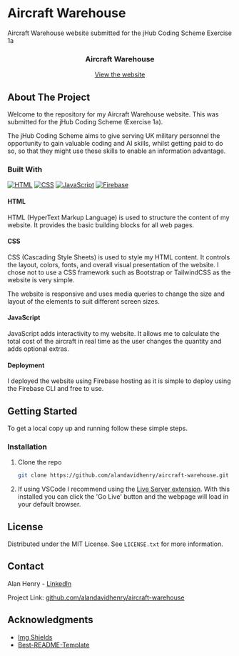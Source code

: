 # Aircraft Warehouse

Aircraft Warehouse website submitted for the jHub Coding Scheme Exercise 1a

<a id="readme-top"></a>

<div align="center">

  <h3 align="center">Aircraft Warehouse</h3>

  <p align="center">
    <a href="https://aircraft-warehouse.web.app">View the website</a>
  </p>
</div>



<!-- ABOUT THE PROJECT -->
## About The Project

<!-- [![Product Name Screen Shot][product-screenshot]](https://example.com) -->

Welcome to the repository for my Aircraft Warehouse website. This was submitted for the jHub Coding Scheme (Exercise 1a).

The jHub Coding Scheme aims to give serving UK military personnel the opportunity to gain valuable coding and AI skills, whilst getting paid to do so, so that they might use these skills to enable an information advantage.



### Built With

[![HTML][HTML]][HTML-url]
[![CSS][CSS]][CSS-url]
[![JavaScript][JavaScript]][JavaScript-url]
[![Firebase][Firebase]][Firebase-url]

#### HTML

HTML (HyperText Markup Language) is used to structure the content of my website. It provides the basic building blocks for all web pages.

#### CSS

CSS (Cascading Style Sheets) is used to style my HTML content. It controls the layout, colors, fonts, and overall visual presentation of the website. I chose not to use a CSS framework such as Bootstrap or TailwindCSS as the website is very simple.

The website is responsive and uses media queries to change the size and layout of the elements to suit different screen sizes.

#### JavaScript

JavaScript adds interactivity to my website. It allows me to calculate the total cost of the aircraft in real time as the user changes the quantity and adds optional extras.

#### Deployment

I deployed the website using Firebase hosting as it is simple to deploy using the Firebase CLI and free to use.



<!-- GETTING STARTED -->
## Getting Started

To get a local copy up and running follow these simple steps.

### Installation

1. Clone the repo
   ```sh
   git clone https://github.com/alandavidhenry/aircraft-warehouse.git
   ```
2. If using VSCode I recommend using the [Live Server extension](https://marketplace.visualstudio.com/items?itemName=ritwickdey.LiveServer). With this installed you can click the 'Go Live' button and the webpage will load in your default browser.



<!-- LICENSE -->
## License

Distributed under the MIT License. See `LICENSE.txt` for more information.



<!-- CONTACT -->
## Contact

Alan Henry - [LinkedIn](https://www.linkedin.com/in/alandavidhenry)

Project Link: [github.com/alandavidhenry/aircraft-warehouse](https://github.com/alandavidhenry/aircraft-warehouse)



<!-- ACKNOWLEDGMENTS -->
## Acknowledgments

* [Img Shields](https://shields.io)
* [Best-README-Template](https://github.com/othneildrew/Best-README-Template)



<!-- MARKDOWN LINKS & IMAGES -->
<!-- https://www.markdownguide.org/basic-syntax/#reference-style-links -->
[product-screenshot]: images/screenshot.png

[HTML]: https://img.shields.io/badge/html5-000000?style=for-the-badge&logo=html5&logoColor=E34F26
[HTML-url]: https://developer.mozilla.org/en-US/docs/Web/HTML
[CSS]: https://img.shields.io/badge/css3-000000?style=for-the-badge&logo=css3&logoColor=1572B6
[CSS-url]: https://developer.mozilla.org/en-US/docs/Web/CSS
[JavaScript]: https://img.shields.io/badge/javascript-000000?style=for-the-badge&logo=javascript&logoColor=F7DF1E
[JavaScript-url]: https://developer.mozilla.org/en-US/docs/Web/JavaScript/Guide
[Firebase]: https://img.shields.io/badge/firebase-000000?style=for-the-badge&logo=firebase&logoColor=00C7B7
[Firebase-url]: https://firebase.google.com